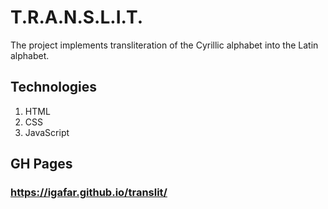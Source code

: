 # T.R.A.N.S.L.I.T.

The project implements transliteration of the Cyrillic alphabet into the Latin alphabet.

## Technologies

1. HTML
2. CSS
3. JavaScript

## GH Pages
### https://igafar.github.io/translit/
